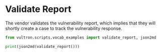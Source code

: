 # Validate Report

The vendor validates the vulnerability report, which implies that they will 
shortly create a case to track the vulnerability response.

```python exec="true" idprefix=""
from vultron.scripts.vocab_examples import validate_report, json2md

print(json2md(validate_report()))
```
